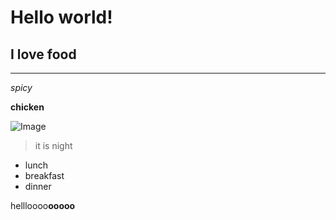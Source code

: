 # Hello world!
## I love food
___

*spicy*

**chicken**

![Image][1]

[1]: https://upload.wikimedia.org/wikipedia/en/0/02/My_Neighbor_Totoro_-_Tonari_no_Totoro_%28Movie_Poster%29.jpg

> it is night
- lunch
- breakfast
- dinner 

hellloooo**ooooo**
